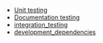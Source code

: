 - [Unit testing](Unit%20testing/README.md)
- [Documentation testing](Documentation%20testing/README.md)
- [integration_testing](integration_testing/README.md)
- [development_dependencies](development_dependencies/README.md)